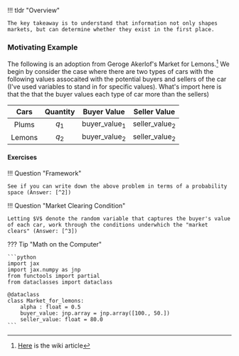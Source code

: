 !!! tldr "Overview"

    The key takeaway is to understand that information not only shapes markets, but can determine whether they exist in the first place.

### **Motivating Example**

The following is an adoption from Geroge Akerlof's Market for Lemons.[^1] We begin by consider the case where there are two types of cars with the following values assocaited with the potential buyers and sellers of the car (I've used variables to stand in for specific values). What's import here is that the that the buyer values each type of car more than the sellers)


| Cars      | Quantity | Buyer Value | Seller Value | 
| :----:  | :----: |  :----: | :----:  |
| Plums      | $q_1$      | $\text{buyer}\_\text{value}_1$ |  $\text{seller}\_\text{value}_2$ | 
| Lemons   | $q_2$        |  $\text{buyer}\_\text{value}_2$ |  $\text{seller}\_\text{value}_2$ |

#### **Exercises**

!!! Question "Framework"

    See if you can write down the above problem in terms of a probability space (Answer: [^2])

!!! Question "Market Clearing Condition"

    Letting $V$ denote the random variable that captures the buyer's value of each car, work through the conditions underwhich the "market clears" (Answer: [^3])

??? Tip "Math on the Computer"

    ```python
    import jax
    import jax.numpy as jnp 
    from functools import partial 
    from dataclasses import dataclass 

    @dataclass 
    class Market_for_lemons: 
        alpha : float = 0.5 
        buyer_value: jnp.array = jnp.array([100., 50.])
        seller_value: float = 80.0 
    ```





[^1]: [Here](https://en.wikipedia.org/wiki/The_Market_for_Lemons) is the wiki article

[^2]:

    ???+ check "Answer"

        - $\Omega = \{\text{plum}, \text{lemon}\}$
        - $\mathcal{F} =  \Big\{\emptyset,  \{\text{plum}\},  \{\text{lemon}\},  \{\text{plum}, \text{lemon}\}  \Big\}$
        - $\mathbb{P}(\emptyset) = 0,\mathbb{P}(\{\text{plum}\}) = \alpha,  \mathbb{P}(\{\text{lemon}\}) = 1-\alpha,  \mathbb{P}(\{\text{plum}, \text{lemon}\}) = 1$

[^3]:

    ???+ check "Answer"

        We know that the market will clear if the expected value that the consumer derives from buying a car is greater than the value that a seller associates to the plums. 

        Which means that we'll want to express our answer in terms of the probability measure, the random variable, anb the seller's value of a plum.

        $$\begin{align*}E[V] &= \int Vd\mathbb{P} \\ 
        &= \sum _i V(E_i)\mathbb{P}(E_i) \\
        &= V(\text{plum})\alpha + V(\text{lemon})(1-\alpha)\end{align*}$$
